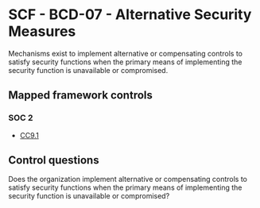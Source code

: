 # SCF - BCD-07 - Alternative Security Measures
Mechanisms exist to implement alternative or compensating controls to satisfy security functions when the primary means of implementing the security function is unavailable or compromised. 
## Mapped framework controls
### SOC 2
- [CC9.1](../soc2/cc91.md)
  
## Control questions
Does the organization implement alternative or compensating controls to satisfy security functions when the primary means of implementing the security function is unavailable or compromised? 
  
